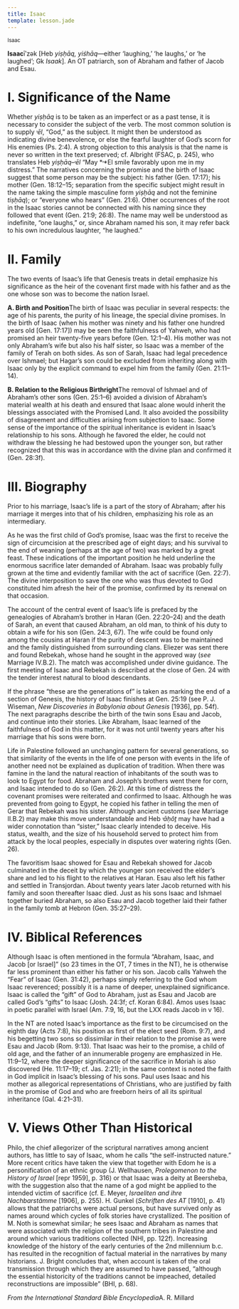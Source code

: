 ```yaml
---
title: Isaac
template: lesson.jade
---
```



<sup>Isaac</sup>

**Isaac**īʹzək [Heb *yiṣḥāq, yiśhāq*—either ‘laughing,’ ‘he laughs,’ or
‘he laughed’; Gk *Isaak*]. An OT patriarch, son of Abraham and father of
Jacob and Esau.

I. Significance of the Name
===========================

Whether *yiṣḥāq* is to be taken as an imperfect or as a past tense, it
is necessary to consider the subject of the verb. The most common
solution is to supply *˒ēl*, “God,” as the subject. It might then be
understood as indicating divine benevolence, or else the fearful
laughter of God’s scorn for His enemies (Ps. 2:4). A strong objection to
this analysis is that the name is never so written in the text
preserved; cf. Albright (FSAC, p. 245), who translates Heb *yiṣḥāq–˒ēl*
“May *˒*El smile favorably upon me in my distress.” The narratives
concerning the promise and the birth of Isaac suggest that some person
may be the subject: his father (Gen. 17:17); his mother (Gen. 18:12–15;
separation from the specific subject might result in the name taking the
simple masculine form *yiṣḥāq* and not the feminine *tiṣḥāq*); or
“everyone who hears” (Gen. 21:6). Other occurrences of the root in the
Isaac stories cannot be connected with his naming since they followed
that event (Gen. 21:9; 26:8). The name may well be understood as
indefinite, “one laughs,” or, since Abraham named his son, it may refer
back to his own incredulous laughter, “he laughed.”

II. Family
==========

The two events of Isaac’s life that Genesis treats in detail emphasize
his significance as the heir of the covenant first made with his father
and as the one whose son was to become the nation Israel.

**A. Birth and Position**The birth of Isaac was peculiar in several
respects: the age of his parents, the purity of his lineage, the special
divine promises. In the birth of Isaac (when his mother was ninety and
his father one hundred years old [Gen. 17:17]) may be seen the
faithfulness of Yahweh, who had promised an heir twenty-five years
before (Gen. 12:1–4). His mother was not only Abraham’s wife but also
his half sister, so Isaac was a member of the family of Terah on both
sides. As son of Sarah, Isaac had legal precedence over Ishmael; but
Hagar’s son could be excluded from inheriting along with Isaac only by
the explicit command to expel him from the family (Gen. 21:11–14).

**B. Relation to the Religious Birthright**The removal of Ishmael and of
Abraham’s other sons (Gen. 25:1–6) avoided a division of Abraham’s
material wealth at his death and ensured that Isaac alone would inherit
the blessings associated with the Promised Land. It also avoided the
possibility of disagreement and difficulties arising from subjection to
Isaac. Some sense of the importance of the spiritual inheritance is
evident in Isaac’s relationship to his sons. Although he favored the
elder, he could not withdraw the blessing he had bestowed upon the
younger son, but rather recognized that this was in accordance with the
divine plan and confirmed it (Gen. 28:3f).

III. Biography
==============

Prior to his marriage, Isaac’s life is a part of the story of Abraham;
after his marriage it merges into that of his children, emphasizing his
role as an intermediary.

As he was the first child of God’s promise, Isaac was the first to
receive the sign of circumcision at the prescribed age of eight days;
and his survival to the end of weaning (perhaps at the age of two) was
marked by a great feast. These indications of the important position he
held underline the enormous sacrifice later demanded of Abraham. Isaac
was probably fully grown at the time and evidently familiar with the act
of sacrifice (Gen. 22:7). The divine interposition to save the one who
was thus devoted to God constituted him afresh the heir of the promise,
confirmed by its renewal on that occasion.

The account of the central event of Isaac’s life is prefaced by the
genealogies of Abraham’s brother in Haran (Gen. 22:20–24) and the death
of Sarah, an event that caused Abraham, an old man, to think of his duty
to obtain a wife for his son (Gen. 24:3, 67). The wife could be found
only among the cousins at Haran if the purity of descent was to be
maintained and the family distinguished from surrounding clans. Eliezer
was sent there and found Rebekah, whose hand he sought in the approved
way (*see* Marriage IV.B.2). The match was accomplished under divine
guidance. The first meeting of Isaac and Rebekah is described at the
close of Gen. 24 with the tender interest natural to blood descendants.

If the phrase “these are the generations of” is taken as marking the end
of a section of Genesis, the history of Isaac finishes at Gen. 25:19
(see P. J. Wiseman, *New Discoveries in Babylonia about Genesis* [1936],
pp. 54f). The next paragraphs describe the birth of the twin sons Esau
and Jacob, and continue into their stories. Like Abraham, Isaac learned
of the faithfulness of God in this matter, for it was not until twenty
years after his marriage that his sons were born.

Life in Palestine followed an unchanging pattern for several
generations, so that similarity of the events in the life of one person
with events in the life of another need not be explained as duplication
of tradition. When there was famine in the land the natural reaction of
inhabitants of the south was to look to Egypt for food. Abraham and
Joseph’s brothers went there for corn, and Isaac intended to do so (Gen.
26:2). At this time of distress the covenant promises were reiterated
and confirmed to Isaac. Although he was prevented from going to Egypt,
he copied his father in telling the men of Gerar that Rebekah was his
sister. Although ancient customs (*see* Marriage II.B.2) may make this
move understandable and Heb *˒āḥôṯ* may have had a wider connotation
than “sister,” Isaac clearly intended to deceive. His status, wealth,
and the size of his household served to protect him from attack by the
local peoples, especially in disputes over watering rights (Gen. 26).

The favoritism Isaac showed for Esau and Rebekah showed for Jacob
culminated in the deceit by which the younger son received the elder’s
share and led to his flight to the relatives at Haran. Esau also left
his father and settled in Transjordan. About twenty years later Jacob
returned with his family and soon thereafter Isaac died. Just as his
sons Isaac and Ishmael together buried Abraham, so also Esau and Jacob
together laid their father in the family tomb at Hebron (Gen. 35:27–29).

IV. Biblical References
=======================

Although Isaac is often mentioned in the formula “Abraham, Isaac, and
Jacob [or Israel]” (so 23 times in the OT, 7 times in the NT), he is
otherwise far less prominent than either his father or his son. Jacob
calls Yahweh the “Fear” of Isaac (Gen. 31:42), perhaps simply referring
to the God whom Isaac reverenced; possibly it is a name of deeper,
unexplained significance. Isaac is called the “gift” of God to Abraham,
just as Esau and Jacob are called God’s “gifts” to Isaac (Josh. 24:3f;
cf. Koran 6:84). Amos uses Isaac in poetic parallel with Israel (Am.
7:9, 16, but the LXX reads Jacob in v 16).

In the NT are noted Isaac’s importance as the first to be circumcised on
the eighth day (Acts 7:8), his position as first of the elect seed (Rom.
9:7), and his begetting two sons so dissimilar in their relation to the
promise as were Esau and Jacob (Rom. 9:13). That Isaac was heir to the
promise, a child of old age, and the father of an innumerable progeny
are emphasized in He. 11:9–12, where the deeper significance of the
sacrifice in Moriah is also discovered (He. 11:17–19; cf. Jas. 2:21); in
the same context is noted the faith in God implicit in Isaac’s blessing
of his sons. Paul uses Isaac and his mother as allegorical
representations of Christians, who are justified by faith in the promise
of God and who are freeborn heirs of all its spiritual inheritance (Gal.
4:21–31).

V. Views Other Than Historical
==============================

Philo, the chief allegorizer of the scriptural narratives among ancient
authors, has little to say of Isaac, whom he calls “the self-instructed
nature.” More recent critics have taken the view that together with Edom
he is a personification of an ethnic group (J. Wellhausen, *Prolegomenon
to the History of Israel* [repr 1959], p. 316) or that Isaac was a deity
at Beersheba, with the suggestion also that the name of a god might be
applied to the intended victim of sacrifice (cf. E. Meyer, *Israeliten
and ihre Nachbarstämme* [1906], p. 255). H. Gunkel (*Schriften des AT*
[1910], p. 41) allows that the patriarchs were actual persons, but have
survived only as names around which cycles of folk stories have
crystallized. The position of M. Noth is somewhat similar; he sees Isaac
and Abraham as names that were associated with the religion of the
southern tribes in Palestine and around which various traditions
collected (NHI, pp. 122f). Increasing knowledge of the history of the
early centuries of the 2nd millennium b.c. has resulted in the
recognition of factual material in the narratives by many historians. J.
Bright concludes that, when account is taken of the oral transmission
through which they are assumed to have passed, “although the essential
historicity of the traditions cannot be impeached, detailed
reconstructions are impossible” (BHI, p. 68).

*From the International Standard Bible Encyclopedia*A. R. Millard

